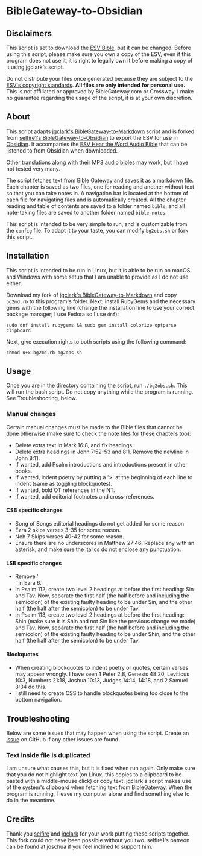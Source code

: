 # BibleGateway-to-Obsidian

## Disclaimers

This script is set to download the [ESV Bible](https://www.esv.org/translation/), but it can be changed. Before using this script, please make sure you own a copy of the ESV, even if this program does not use it, it is right to legally own it before making a copy of it using jgclark's script.

Do not distribute your files once generated because they are subject to the [ESV's copyright standards](https://www.crossway.org/permissions/). **All files are only intended for personal use.** This is not affiliated or approved by BibleGateway.com or Crossway. I make no guarantee regarding the usage of the script, it is at your own discretion.

## About

This script adapts [jgclark's BibleGateway-to-Markdown](https://github.com/jgclark/BibleGateway-to-Markdown) script and is forked from [selfire1's BibleGateway-to-Obsidian](https://github.com/selfire1/BibleGateway-to-Obsidian) to export the ESV for use in [Obsidian](https://obsidian.md/). It accompanies the [ESV Hear the Word Audio Bible](https://www.crossway.org/bibles/esv-hear-the-word-audio-bible-610-dl/) that can be listened to from Obsidian when downloaded.

Other translations along with their MP3 audio bibles may work, but I have not tested very many.

The script fetches text from [Bible Gateway](https://www.biblegateway.com/) and saves it as a markdown file. Each chapter is saved as two files, one for reading and another without text so that you can take notes in. A navigation bar is located at the bottom of each file for navigating files and is automatically created. All the chapter reading and table of contents are saved to a folder named `bible`, and all note-taking files are saved to another folder named `bible-notes`.

This script is intended to be very simple to run, and is customizable from the `config` file. To adapt it to your taste, you can modify `bg2obs.sh` or fork this script.

## Installation

This script is intended to be run in Linux, but it is able to be run on macOS and Windows with some setup that I am unable to provide as I do not use either.

Download my fork of [jgclark's BibleGateway-to-Markdown](https://github.com/prestonharberts/biblegateway-to-markdown) and copy `bg2md.rb` to this program's folder. Next, install RubyGems and the necessary gems with the following line (change the installation line to use your correct package manager; I use Fedora so I use `dnf`):

```
sudo dnf install rubygems && sudo gem install colorize optparse clipboard
```

Next, give execution rights to both scripts using the following command:

```
chmod u+x bg2md.rb bg2obs.sh
```

## Usage

Once you are in the directory containing the script, run `./bg2obs.sh`. This will run the bash script. Do not copy anything while the program is running. See Troubleshooting, below.

### Manual changes

Certain manual changes must be made to the Bible files that cannot be done otherwise (make sure to check the note files for these chapters too):

- Delete extra text in Mark 16:8, and fix headings.
- Delete extra headings in John 7:52-53 and 8:1. Remove the newline in John 8:11.
- If wanted, add Psalm introductions and introductions present in other books.
- If wanted, indent poetry by putting a '>' at the beginning of each line to indent (same as toggling blockquotes).
- If wanted, bold OT references in the NT.
- If wanted, add editorial footnotes and cross-references.

#### CSB specific changes

- Song of Songs editorial headings do not get added for some reason
- Ezra 2 skips verses 3-35 for some reason.
- Neh 7 Skips verses 40-42 for some reason.
- Ensure there are no underscores in Matthew 27:46. Replace any with an asterisk, and make sure the italics do not enclose any punctuation.

#### LSB specific changes

- Remove '<div class ="left-1">' in Ezra 6.
- In Psalm 112, create two level 2 headings at before the first heading: Sin and Tav. Now, separate the first half (the half before and including the semicolon) of the existing faulty heading to be under Sin, and the other half (the half after the semicolon) to be under Tav.
- In Psalm 113, create two level 2 headings at before the first heading: Shin (make sure it is Shin and not Sin like the previous change we made) and Tav. Now, separate the first half (the half before and including the semicolon) of the existing faulty heading to be under Shin, and the other half (the half after the semicolon) to be under Tav.

#### Blockquotes

- When creating blockquotes to indent poetry or quotes, certain verses may appear wrongly. I have seen 1 Peter 2:8, Genesis 48:20, Leviticus 10:3, Numbers 21:18, Joshua 10:13, Judges 14:14, 14:18, and 2 Samuel 3:34 do this.
- I still need to create CSS to handle blockquotes being too close to the bottom navigation.

## Troubleshooting

Below are some issues that may happen when using the script. Create an [issue](https://github.com/prestonharberts/biblegateway-to-obsidian/issues) on GitHub if any other issues are found.

### Text inside file is duplicated

I am unsure what causes this, but it is fixed when run again. Only make sure that you do not highlight text (on Linux, this copies to a clipboard to be pasted with a middle-mouse click) or copy text. jgclark's script makes use of the system's clipboard when fetching text from BibleGateway. When the program is running, I leave my computer alone and find something else to do in the meantime.

## Credits

Thank you [selfire](https://github.com/selfire1) and [jgclark](https://github.com/jgclark) for your work putting these scripts together. This fork could not have been possible without you two. selfire1's patreon can be found at joschua if you feel inclined to support him.
